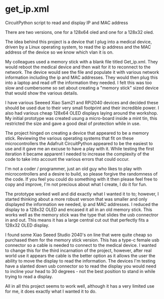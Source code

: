 # get_ip.xml
CircuitPython script to read and display IP and MAC address

There are two versions, one for a 128x64 oled and one for a 128x32 oled.

The idea behind this project is a device that I plug into a medical device, driven by a Linux operating system,
to read the ip address and the MAC address of the device so we know which vlan it is on.

My colleagues used a memory stick with a blank file titled Get_ip.xml.  They would reboot the medical device and then wait for it to reconnect to the network. The device would see the file and populate it with various network information including the ip and MAC addresses. They would then plug this into a laptop and read off the information they needed.  I felt this was too slow and cumbersome so set about creating a "memory stick" sized device that would show the various details.

I have various Seeeed Xiao Sam21 and RPi2040 devices and decided these should be used due to their very small footprint and their incredible power.  I also had various cheap 128x64 OLED displays laying around the workshop.  My initial prototype was created usung a micro-board inside a mint tin, this restricted the size and gave a good deal of protection while in use.

The project hinged on creating a device that appeared to be a memory stick. Reviewing the various operating systems that fit on these microcontrollers the Adafruit CircuitPython appeared to be the easiest to use and it gave me an excuse to have a play with it.
While testing the first iteration it became apparent I needed to increase the complexity of the code to take into account the various errors that could occur. 

I'm not a coder / programmer, just an old guy who likes to play with microcontrollers and a desire to build, so please forgive the randomness of the code. If you feel you could do something with it then please feel free to copy and improve, I'm not precious about what I create, I do it for fun.

The prototype worked well and did exactly what I wanted it to to; however, I started thinking about a more robust verson that was smaller and only displayed the information we needed, ip and MAC addresses.  I reduced the display to a 128x32 OLED and encased it all in an old memory stick. This works well as the memory stick was the type that slides the usb connectror in and out. This means it has a large central cut out that perfectly fits a 128x32 OLED display.  

I found some Xiao Seeed Studio 2040's on line that were quite cheap so purchased them for the memory stick version. This has a type-c female usb connector so a cable is needed to connect to the medical device. I wanted to change this for the third incarnation of the project, however, after real world use it appears the cable is the better option as it allows the user the ability to move the display to read the information. The devices I'm testing have a slanted down usb connector so to read the display you would need to incline your head to 30 degrees - not the best position to stand in while trying to read a display. 

All in all this project seems to work well, although it has a very limited use for me, it does exactly what I wanted it to do.
